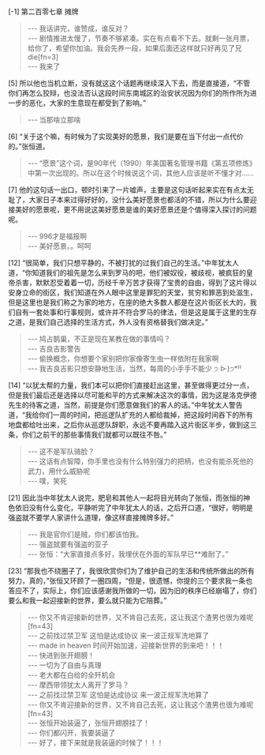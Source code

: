 
[-1] 第二百零七章 摊牌
>--- 我话讲完，谁赞成，谁反对？<br>
>--- 剧情推进太慢了，节奏不够紧凑。实在有点看不下去。就剩一张月票，给你了，希望你加油。我会先养一段，如果后面还这样就只好再见了兄die[fn=3]<br>
>--- 我来了<br>

[5] 所以他也当机立断，没有就这这个话题再继续深入下去，而是直接道，“不管你们再怎么狡辩，也没法否认这段时间东南城区的治安状况因为你们的所作所为进一步的恶化，大家的生意现在都受到了影响。”
>--- 当那啥立那啥<br>

[6] “关于这个嘛，有时候为了实现美好的愿景，我们是要在当下付出一点代价的。”张恒道。
>--- “愿景”这个词，是90年代（1990）年美国著名管理书籍《第五项修炼》中第一次出现的。所以在这个时候说这个词，其他人应该是听不懂才对……<br>

[7] 他的这句话一出口，顿时引来了一片嘘声，主要是这句话听起来实在有点太无耻了，大家日子本来过得好好的，没什么美好愿景也都活的不错，所以为什么要迎接美好的愿景呢，更不用说这美好愿景是谁的美好愿景还是个值得深入探讨的问题呢。
>--- 996才是福报啊<br>
>--- 美好愿景。。呵呵<br>

[12] “很简单，我们只想平静的，不被打扰的过我们自己的生活。”中年犹太人道，“你知道我们的祖先是怎么来到罗马的吧，他们被奴役，被歧视，被疯狂的皇帝杀害，默默忍受着着一切，历经千辛万苦才获得了宝贵的自由，得到了这片得以安身立命的街区，我们知道在外人眼中这里是罪犯的天堂，贫穷和罪恶到处滋生，但是这里也是我们称之为家的地方，在座的绝大多数人都是在这片街区长大的，我们自有一套处事和行事规则，或许并不符合罗马的律法，但是这是属于这里的生存之道，是我们自己选择的生活方式，外人没有资格替我们做决定。”
>--- 鸠占鹊巢，不正是现在某教在做的事情吗？<br>
>--- 吉良吉影警告<br>
>--- 偷换概念，你想要个家别把你家像寄生虫一样依附在我家啊<br>
>--- 我吉良吉影只想安静地生活，当然，每周的小手手不能少 ੭ ᐕ)੭*⁾⁾<br>

[14] “以犹太帮的力量，我们本可以把你们直接赶出这里，甚至做得更过分一点，但是我们最后还是选择以尽可能和平的方式来解决这次的事情，因为这是洛克伊德先生的待客之道，当然，前提是你们愿意做我们的客人的话。”中年犹太人警告道，“我给你们一周的时间，把巡逻队扩充的人都给裁掉，把这段时间吞下的所有地盘都给吐出来，之后你从巡逻队辞职，永远不要再踏入这片街区半步，做到这三条，你们之前干的那些事情我们就都可以既往不咎。”
>--- 这不是军队骑脸？<br>
>--- 这话有点智障，你手里也没有什么特别强力的把柄，也没有能杀死他的武力，用什么威胁呢<br>
>--- 噗，笑死<br>

[21] 因此当中年犹太人说完，肥皂和其他人一起将目光转向了张恒，而张恒的神色依旧没有什么变化，平静听完了中年犹太人的话，之后开口道，“很好，明明是强盗就不要学人家讲什么道理，像这样直接摊牌多好。”
>--- 我是官你们是贼，你们都该怕我。<br>
>--- 强盗就要有强盗的亚子<br>
>--- 张恒：“大家直接点多好，我埋伏在外面的军队早已**难耐了。”<br>

[23] “那我也不绕圈子了，我很欣赏你们为了维护自己的生活和传统所做出的所有努力，真的，”张恒又环顾了一圈四周，“但是，很遗憾，你提的三个要求我一条也答应不了，实际上，你们应该感谢我所做的一切，因为旧的秩序已经崩塌了，你们要么和我一起迎接新的世界，要么就只能为它陪葬。”
>--- 你又不肯迎接新的世界，又不肯自己去死，这让我这个渣男也很为难呢[fn=43]<br>
>--- 之前找过禁卫军 这怕是达成协议 来一波正规军洗地算了<br>
>--- made in heaven 时间开始加速，迎接新世界的到来吧！！！<br>
>--- 快进到张开翅膀！<br>
>--- 一切为了自由与真理<br>
>--- 老大都在白给的全歼机会<br>
>--- 摩西带领犹太人离开了罗马？<br>
>--- 之前找过禁卫军 这怕是达成协议 来一波正规军洗地算了<br>
>--- 你又不肯迎接新的世界，又不肯自己去死，这让我这个渣男也很为难呢[fn=43]<br>
>--- 张恒开始装逼了，张恒开翅膀挂了！<br>
>--- 你们都闪开，我要装逼了<br>
>--- 好了，接下来就是我装逼的时候了！！！<br>
